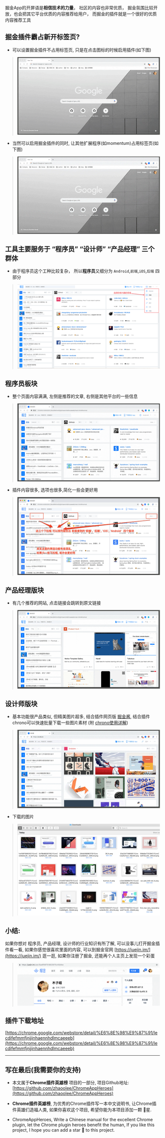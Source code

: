 掘金App的开屏语是**相信技术的力量**， 社区的内容也非常优质， 掘金氛围比较开放，也会把其它平台优质的内容推荐给用户， 而掘金的插件就是一个很好的优质内容推荐工具

## 掘金插件霸占新开标签页?
- 可以设置掘金插件不占用标签页, 只是在点击图标的时候启用插件(如下图)
> ![](https://raw.githubusercontent.com/zhaoolee/GraphBed/master/ChromeAppHeroes/0cb37d528d6d41b7b5273e3914a8fc06.gif)
- 当然可以启用掘金插件的同时, 让其他扩展程序(如momentum)占用标签页(如下图)
> ![](https://raw.githubusercontent.com/zhaoolee/GraphBed/master/ChromeAppHeroes/809d3e50c0cb4396b4166bcefc1ae2c1.gif)


## 工具主要服务于 “程序员” “设计师” “产品经理” 三个群体

- 由于程序员这个工种比较复杂， 所以**程序员**又细分为 `Android`,`前端`,`iOS`,`后端` 四部分

> ![](https://raw.githubusercontent.com/zhaoolee/GraphBed/master/ChromeAppHeroes/3848b120851e44b8b141d153427baaf5.png)

## 程序员板块
- 整个页面内容满满, 左侧是推荐的文章, 右侧是其他平台的一些信息
> ![](https://raw.githubusercontent.com/zhaoolee/GraphBed/master/ChromeAppHeroes/4fa4442eb5484028880d9f1bae6e6567.gif)
- 插件内容很多, 选项也很多,简化一些会更好用
> ![](https://raw.githubusercontent.com/zhaoolee/GraphBed/master/ChromeAppHeroes/e451a08c4d8d4861a0c1cae264ef4749.png)


## 产品经理版块
- 有几个推荐的网站, 点击链接会跳转到原文链接
> ![](https://raw.githubusercontent.com/zhaoolee/GraphBed/master/ChromeAppHeroes/6b3f38133593408d87b4c489e8f4c547.gif)


## 设计师版块
- 基本功能很产品类似, 但精美图片超多, 结合插件网页版 [掘金酱](https://e.xitu.io/), 结合插件 chrono可以快速批量下载一些图片素材 (附 [chrono使用详解](https://zhaoolee.gitbooks.io/chrome/content/002-chrono-rang-chrome-xia-zai-zi-yuan-geng-rong-yi.html))
> ![](https://raw.githubusercontent.com/zhaoolee/GraphBed/master/ChromeAppHeroes/3bda08c13e054ec6947e089537e90e24.gif)
- 下载的图片
> ![](https://raw.githubusercontent.com/zhaoolee/GraphBed/master/ChromeAppHeroes/d6fa5a64809d45cc9d5fc2f5f33067f7.png)

## 小结:
如果你想对 程序员, 产品经理, 设计师的行业知识有所了解, 可以没事儿打开掘金插件看一看, 如果你感觉很喜欢里面的内容, 可以到掘金官网 [https://juejin.im/](https://juejin.im/) 逛一逛, 如果你注册了掘金, 还能再个人主页上发现一个彩蛋
> ![](https://raw.githubusercontent.com/zhaoolee/GraphBed/master/ChromeAppHeroes/3b6bdb8f36d14b999f2fc7b5815d7105.gif)

## 插件下载地址

[https://chrome.google.com/webstore/detail/%E6%8E%98%E9%87%91/lecdifefmmfjnjjinhaennhdlmcaeeeb](https://chrome.google.com/webstore/detail/%E6%8E%98%E9%87%91/lecdifefmmfjnjjinhaennhdlmcaeeeb)

---

## 写在最后(我需要你的支持)
- 本文属于**Chrome插件英雄榜** 项目的一部分, 项目Github地址: [https://github.com/zhaoolee/ChromeAppHeroes](https://github.com/zhaoolee/ChromeAppHeroes)

- **Chrome插件英雄榜**, 为优秀的Chrome插件写一本中文说明书, 让Chrome插件英雄们造福人类, 如果你喜欢这个项目, 希望你能为本项目添加一颗 🌟星.

- ChromeAppHeroes, Write a Chinese manual for the excellent Chrome plugin, let the Chrome plugin heroes benefit the human, If you like this project, I hope you can add a star 🌟 to this project.
